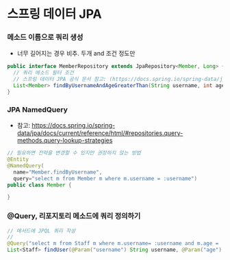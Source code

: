 # 스프링 데이터 JPA

### 메소드 이름으로 쿼리 생성
- 너무 길어지는 경우 비추. 두개 and 조건 정도만
```java
public interface MemberRepository extends JpaRepository<Member, Long> {
  // 쿼리 메소드 필터 조건
  // 스프링 데이터 JPA 공식 문서 참고: (https://docs.spring.io/spring-data/jpa/docs/current/reference/html/#jpa.query-methods.query-creation)
  List<Member> findByUsernameAndAgeGreaterThan(String username, int age);
}
```

### JPA NamedQuery
- 참고: https://docs.spring.io/spring-data/jpa/docs/current/reference/html/#repositories.query-methods.query-lookup-strategies
```java
// 필요하면 전략을 변경할 수 있지만 권장하지 않는 방법
@Entity
@NamedQuery(
  name="Member.findByUsername",
  query="select m from Member m where m.username = :username")
public class Member {

}
```

### @Query, 리포지토리 메소드에 쿼리 정의하기
```java
// 메서드에 JPQL 쿼리 작성
// 
@Query("select m from Staff m where m.username= :username and m.age = :age")
List<Staff> findUser(@Param("username") String username, @Param("age") int age);
```

